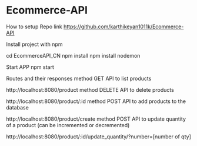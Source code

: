 # Ecommerce-API

How to setup 
Repo link https://github.com/karthikeyan1011k/Ecommerce-API

Install project with npm

  cd EcommerceAPI_CN
  npm install
  npm install nodemon
  
  
Start APP
npm start

Routes and their responses
method GET
API to list products

http://localhost:8080/product
method DELETE
API to delete products

http://localhost:8080/product/:id
method POST
API to add products to the database

http://localhost:8080/product/create
method POST
API to update quantity of a product (can be incremented or decremented)

http://localhost:8080/product/:id/update_quantity/?number=[number of qty]
